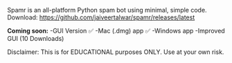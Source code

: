 Spamr is an all-platform Python spam bot using minimal, simple code.  
Download: https://github.com/jaiveertalwar/spamr/releases/latest

**Coming soon:**
-GUI Version ✅ 
-Mac (.dmg) app ✅ 
-Windows app
-Improved GUI (10 Downloads)

Disclaimer: This is for EDUCATIONAL purposes ONLY.   Use at your own risk.  
